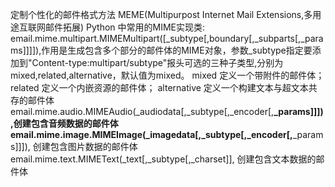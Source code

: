 定制个性化的邮件格式方法
MEME(Multipurpost Internet Mail Extensions,多用途互联网邮件拓展)
Python 中常用的MIME实现类:
email.mime.multipart.MIMEMultipart([_subtype[,boundary[,_subparts[,_params]]]]),作用是生成包含多个部分的邮件体的MIME对象，参数_subtype指定要添加到"Content-type:multipart/subtype"报头可选的三种子类型,分别为mixed,related,alternative，默认值为mixed。
mixed  定义一个带附件的邮件体；
related  定义一个内嵌资源的邮件体；
alternative 定义一个构建文本与超文本共存的邮件体
email.mime.audio.MIMEAudio(_audiodata[,_subtype[,_encoder[,**_params]]]),创建包含音频数据的邮件体
email.mime.image.MIMEImage(_imagedata[,_subtype[,_encoder[,**_params]]]), 创建包含图片数据的邮件体
email.mime.text.MIMEText(_text[,_subtype[,_charset]], 创建包含文本数据的邮件体
